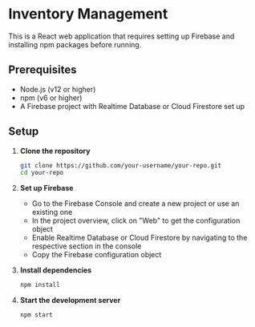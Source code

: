 # Inventory Management

This is a React web application that requires setting up Firebase and installing npm packages before running.


## Prerequisites

- Node.js (v12 or higher)
- npm (v6 or higher)
- A Firebase project with Realtime Database or Cloud Firestore set up


## Setup

1. **Clone the repository**

   ```bash
   git clone https://github.com/your-username/your-repo.git
   cd your-repo


2. **Set up Firebase**
    - Go to the Firebase Console and create a new project or use an existing one
    - In the project overview, click on "Web" to get the configuration object
    - Enable Realtime Database or Cloud Firestore by navigating to the respective section in the console
    - Copy the Firebase configuration object

3. **Install dependencies**

    ```bash
    npm install

4. **Start the development server**

    ```bash
    npm start



